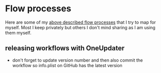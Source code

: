 # Flow processes

Here are some of my [above described flow processes](./Flow.md) that I try to map for myself. Most I keep privately but others I don't mind sharing as I am using them myself.

##  releasing workflows with OneUpdater
- don't forget to update version number and then also commit the workflow so info.plist on GitHub has the latest version

